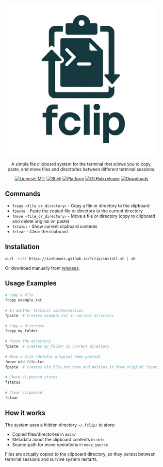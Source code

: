 <div align="center">
  <img src="logo.png" width="500">
  <p>A simple file clipboard system for the terminal that allows you to copy, paste, and move files and directories between different terminal sessions.</p>

[![License: MIT](https://img.shields.io/badge/License-MIT-yellow.svg)](https://opensource.org/licenses/MIT)
[![Shell](https://img.shields.io/badge/Shell-Bash-green.svg)](https://www.gnu.org/software/bash/)
[![Platform](https://img.shields.io/badge/Platform-macOS%20%7C%20Linux-blue.svg)](https://github.com/iantimmis/fclip)
[![GitHub release](https://img.shields.io/github/v/release/iantimmis/fclip)](https://github.com/iantimmis/fclip/releases)
[![Downloads](https://img.shields.io/github/downloads/iantimmis/fclip/total)](https://github.com/iantimmis/fclip/releases)

</div>

## Commands

- `fcopy <file_or_directory>` - Copy a file or directory to the clipboard
- `fpaste` - Paste the copied file or directory to the current directory
- `fmove <file_or_directory>` - Move a file or directory (copy to clipboard and delete original on paste)
- `fstatus` - Show current clipboard contents
- `fclear` - Clear the clipboard

## Installation

```bash
curl -LsSf https://iantimmis.github.io/fclip/install.sh | sh
```

Or download manually from [releases](https://github.com/iantimmis/fclip/releases).

## Usage Examples

```bash
# Copy a file
fcopy example.txt

# In another terminal window/session
fpaste  # Creates example.txt in current directory

# Copy a directory
fcopy my_folder

# Paste the directory
fpaste  # Creates my_folder in current directory

# Move a file (deletes original when pasted)
fmove old_file.txt
fpaste  # Creates old_file.txt here and deletes it from original location

# Check clipboard status
fstatus

# Clear clipboard
fclear
```

## How it works

The system uses a hidden directory `~/.fclip/` to store:
- Copied files/directories in `data/`
- Metadata about the clipboard contents in `info`
- Source path for move operations in `move_source`

Files are actually copied to the clipboard directory, so they persist between terminal sessions and survive system restarts.
